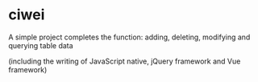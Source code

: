 # ciwei

A simple project completes the function:
adding, deleting, modifying and querying table data

(including the writing of JavaScript native, jQuery framework and Vue framework)
